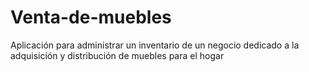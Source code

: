 # Venta-de-muebles
Aplicación para administrar un inventario de un negocio dedicado a la adquisición y distribución de muebles para el hogar 
